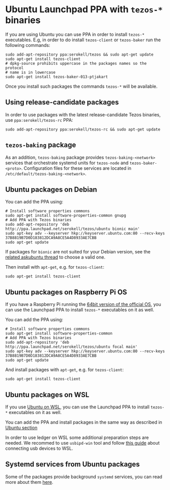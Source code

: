 <!--
   - SPDX-FileCopyrightText: 2021 Oxhead Alpha
   - SPDX-License-Identifier: LicenseRef-MIT-OA
   -->
<a name="ubuntu"></a>
# Ubuntu Launchpad PPA with `tezos-*` binaries

If you are using Ubuntu you can use PPA in order to install `tezos-*` executables.
E.g, in order to do install `tezos-client` or `tezos-baker` run the following commands:
```
sudo add-apt-repository ppa:serokell/tezos && sudo apt-get update
sudo apt-get install tezos-client
# dpkg-source prohibits uppercase in the packages names so the protocol
# name is in lowercase
sudo apt-get install tezos-baker-013-ptjakart
```
Once you install such packages the commands `tezos-*` will be available.

## Using release-candidate packages

In order to use packages with the latest release-candidate Tezos binaries,
use `ppa:serokell/tezos-rc` PPA:
```
sudo add-apt-repository ppa:serokell/tezos-rc && sudo apt-get update
```

## `tezos-baking` package

As an addition, `tezos-baking` package provides `tezos-baking-<network>` services that orchestrate
systemd units for `tezos-node` and `tezos-baker-<proto>`.
Configuration files for these services are located in `/etc/default/tezos-baking-<network>`.

<a name="debian"></a>
## Ubuntu packages on Debian

You can add the PPA using:
```
# Install software properties commons
sudo apt-get install software-properties-common gnupg
# Add PPA with Tezos binaries
sudo add-apt-repository 'deb http://ppa.launchpad.net/serokell/tezos/ubuntu bionic main'
sudo apt-key adv --keyserver hkp://keyserver.ubuntu.com:80 --recv-keys 37B8819B7D0D183812DCA9A8CE5A4D8933AE7CBB
sudo apt-get update
```
If packages for `bionic` are not suited for your Debian version, see the
[related askubuntu thread](https://askubuntu.com/a/445496) to choose a valid one.

Then install with `apt-get`, e.g. for `tezos-client`:
```
sudo apt-get install tezos-client
```

<a name="raspberry"></a>
## Ubuntu packages on Raspberry Pi OS

If you have a Raspberry Pi running the [64bit version of the official OS](https://www.raspberrypi.com/software/operating-systems/#raspberry-pi-os-64-bit),
you can use the Launchpad PPA to install `tezos-*` executables on it as well.

You can add the PPA using:
```
# Install software properties commons
sudo apt-get install software-properties-common
# Add PPA with Tezos binaries
sudo add-apt-repository 'deb http://ppa.launchpad.net/serokell/tezos/ubuntu focal main'
sudo apt-key adv --keyserver hkp://keyserver.ubuntu.com:80 --recv-keys 37B8819B7D0D183812DCA9A8CE5A4D8933AE7CBB
sudo apt-get update
```

And install packages with `apt-get`, e.g. for `tezos-client`:
```
sudo apt-get install tezos-client
```

<a name="wsl"></a>
## Ubuntu packages on WSL

If you use [Ubuntu on WSL](https://ubuntu.com/wsl), you can use the Launchpad PPA
to install `tezos-*` executables on it as well.

You can add the PPA and install packages in the same way as described in [Ubuntu section](#ubuntu)

In order to use ledger on WSL some additional preparation steps are needed. We recommed to use `usbipd-win` tool and follow [this guide](https://docs.microsoft.com/en-us/windows/wsl/connect-usb) about connecting usb devices to WSL.

## Systemd services from Ubuntu packages

Some of the packages provide background `systemd` services, you can read more about them
[here](../systemd.md#ubuntu-and-fedora).
